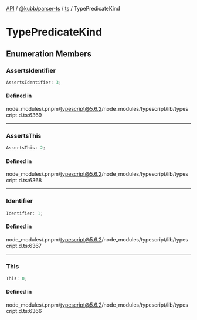 [API](../../../../../packages.md) / [@kubb/parser-ts](../../../index.md) / [ts](../index.md) / TypePredicateKind

# TypePredicateKind

## Enumeration Members

### AssertsIdentifier

```ts
AssertsIdentifier: 3;
```

#### Defined in

node\_modules/.pnpm/typescript@5.6.2/node\_modules/typescript/lib/typescript.d.ts:6369

***

### AssertsThis

```ts
AssertsThis: 2;
```

#### Defined in

node\_modules/.pnpm/typescript@5.6.2/node\_modules/typescript/lib/typescript.d.ts:6368

***

### Identifier

```ts
Identifier: 1;
```

#### Defined in

node\_modules/.pnpm/typescript@5.6.2/node\_modules/typescript/lib/typescript.d.ts:6367

***

### This

```ts
This: 0;
```

#### Defined in

node\_modules/.pnpm/typescript@5.6.2/node\_modules/typescript/lib/typescript.d.ts:6366
